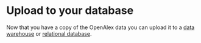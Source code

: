 # Upload to your database

Now that you have a copy of the OpenAlex data you can upload it to a [data warehouse](load-to-a-data-warehouse.md) or [relational database](load-to-a-relational-database/).
